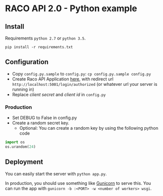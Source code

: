 # RACO API 2.0 - Python example

## Install

Requirements `python 2.7` or `python 3.5`.
```
pip install -r requirements.txt
```

## Configuration

- Copy `config.py.sample` to `config.py`: `cp config.py.sample config.py`
- Create Raco API Application [here](https://api.fib.upc.edu/v2/o/applications/register/), with redirect url `http://localhost:5001/login/authorized` (or whatever url your server is running in)
- Replace _client secret_ and _client id_ in `config.py`

### Production

- Set DEBUG to False in config.py
- Create a random secret key. 
    - Optional: You can create a random key by using the following python code
    
``` python
import os
os.urandom(24)
```

## Deployment
You can easily start the server with `python app.py`.

In production, you should use something like [Gunicorn](http://gunicorn.org/) to serve this. You can run the app with `gunicorn -b :<PORT> -w <number of workers> wsgi`.
